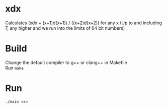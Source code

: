 # xdx
Calculates (xdx + (x+1)d(x+1)) / ((x+2)d(x+2)) for any x (Up to and including 7, any higher and we run into the limits of 64 bit numbers)

# Build
Change the default compiler to g++ or clang++ in Makefile\
Run `make`

# Run
`./main <x>`
